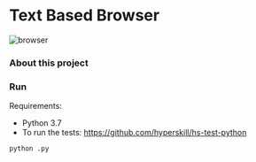# Text Based Browser

![browser](https://media.giphy.com/media/l44Qqz6gO6JiVV3pu/giphy.gif)

### About this project

### Run

Requirements:
- Python 3.7
- To run the tests: https://github.com/hyperskill/hs-test-python

`python .py`
